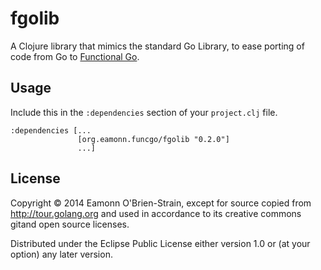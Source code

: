 # fgolib

A Clojure library that mimics the standard Go Library, to ease porting
of code from Go to [Functional Go][fgo].

## Usage

Include this in the `:dependencies` section of your `project.clj`
file.

    :dependencies [...
                   [org.eamonn.funcgo/fgolib "0.2.0"]
                   ...]

## License

Copyright © 2014 Eamonn O'Brien-Strain, except for source copied from
http://tour.golang.org and used in accordance to its creative commons
gitand open source licenses.


Distributed under the Eclipse Public License either version 1.0 or (at
your option) any later version.

[fgo]: http://funcgo.org
